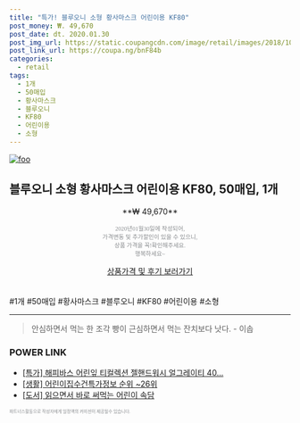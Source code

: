 ```yaml
--- 
title: "특가! 블루오니 소형 황사마스크 어린이용 KF80" 
post_money: ₩. 49,670 
post_date: dt. 2020.01.30 
post_img_url: https://static.coupangcdn.com/image/retail/images/2018/10/01/15/7/f762e932-6d26-4e96-9ad4-1bb8c4234e54.jpg 
post_link_url: https://coupa.ng/bnF84b 
categories: 
  - retail 
tags: 
  - 1개 
  - 50매입 
  - 황사마스크 
  - 블루오니 
  - KF80 
  - 어린이용 
  - 소형 
--- 
```

[![foo](https://static.coupangcdn.com/image/retail/images/2018/10/01/15/7/f762e932-6d26-4e96-9ad4-1bb8c4234e54.jpg)](https://coupa.ng/bnF84b) 

## 블루오니 소형 황사마스크 어린이용 KF80, 50매입, 1개 
<p style="text-align: center;">**₩ 49,670**</p> 
<p style="text-align: center;"><span style="color: #898c8f; font-family: Georgia,Times,serif; font-size: 0.75em;">2020년01월30일에 작성되어, <br>가격변동 및 추가할인이 있을 수 있으니,<br> 상품 가격을 꼭!확인해주세요.<br>행복하세요~</span> 
</p>	 
<div markdown="0" style="text-align: center;"><a href="https://coupa.ng/bnF84b" class="btn btn--success">상품가격 및 후기 보러가기</a></div> 
<br><br> 
  #1개 #50매입 #황사마스크 #블루오니 #KF80 #어린이용 #소형 
<hr> 

> 안심하면서 먹는 한 조각 빵이 근심하면서 먹는 잔치보다 낫다. - 이솝 


### POWER LINK

* <a href="https://blog.naver.com/santokki14/221790750390" target="_blank">[특가] 해피바스 어린잎 티컬렉션 젤핸드워시 얼그레이티 40...</a>
* <a href="https://blog.naver.com/sakai111/221771097619" target="_blank"> [생활] 어린이집수건특가정보 순위 ~26위</a>
* <a href="https://blog.naver.com/sakai111/221783917708" target="_blank">[도서] 읽으면서 바로 써먹는 어린이 속담</a>

<span style="color: #898c8f; font-family: Georgia,Times,serif; font-size: 0.55em;">파트너스활동으로 작성자에게 일정액의 커미션이 제공될수 있습니다.</span> 
